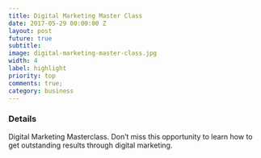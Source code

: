 ```yaml
---
title: Digital Marketing Master Class
date: 2017-05-29 00:00:00 Z
layout: post
future: true
subtitle: 
image: digital-marketing-master-class.jpg
width: 4
label: highlight
priority: top
comments: true;
category: business
---
```


### Details

Digital Marketing Masterclass. Don’t miss this opportunity to learn how to get outstanding results through digital marketing.
